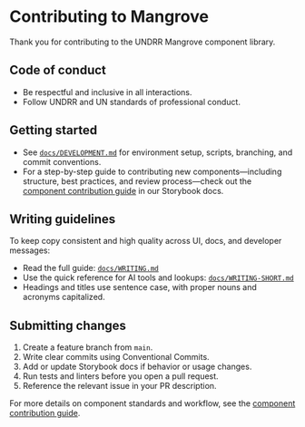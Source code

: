 # Contributing to Mangrove

Thank you for contributing to the UNDRR Mangrove component library.

## Code of conduct

- Be respectful and inclusive in all interactions.
- Follow UNDRR and UN standards of professional conduct.

## Getting started

- See [`docs/DEVELOPMENT.md`](docs/DEVELOPMENT.md) for environment setup, scripts, branching, and commit conventions.
- For a step-by-step guide to contributing new components—including structure, best practices, and review process—check out the [component contribution guide](https://unisdr.github.io/undrr-mangrove/?path=/docs/getting-started-component-contribution-guide--docs) in our Storybook docs.

## Writing guidelines

To keep copy consistent and high quality across UI, docs, and developer messages:

- Read the full guide: [`docs/WRITING.md`](docs/WRITING.md)
- Use the quick reference for AI tools and lookups: [`docs/WRITING-SHORT.md`](docs/WRITING-SHORT.md)
- Headings and titles use sentence case, with proper nouns and acronyms capitalized.

## Submitting changes

1. Create a feature branch from `main`.
2. Write clear commits using Conventional Commits.
3. Add or update Storybook docs if behavior or usage changes.
4. Run tests and linters before you open a pull request.
5. Reference the relevant issue in your PR description.

For more details on component standards and workflow, see the [component contribution guide](https://unisdr.github.io/undrr-mangrove/?path=/docs/getting-started-component-contribution-guide--docs).
